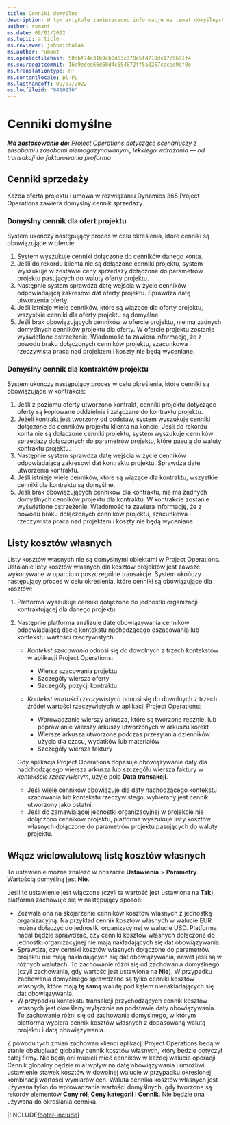 ```yaml
---
title: Cenniki domyślne
description: W tym artykule zamieszczono informacje na temat domyślnych cenników sprzedaży i kosztów w aplikacji Project Operations.
author: rumant
ms.date: 09/01/2022
ms.topic: article
ms.reviewer: johnmichalak
ms.author: rumant
ms.openlocfilehash: 50dbf74e31b9eb8d63c378e5fd718dc17c9691f4
ms.sourcegitcommit: 16c9eded66d60d4c654872ff5a0267cccae9ef0e
ms.translationtype: HT
ms.contentlocale: pl-PL
ms.lasthandoff: 09/07/2022
ms.locfileid: "9410276"
---
```

# <a name="default-price-lists"></a>Cenniki domyślne

_**Ma zastosowanie do:** Project Operations dotyczące scenariuszy z zasobami i zasobami niemagazynowanymi, lekkiego wdrażania — od transakcji do fakturowania proforma_

## <a name="sales-price-lists"></a>Cenniki sprzedaży

Każda oferta projektu i umowa w rozwiązaniu Dynamics 365 Project Operations zawiera domyślny cennik sprzedaży. 

### <a name="price-list-default-on-project-quotes"></a>Domyślny cennik dla ofert projektu
System ukończy następujący proces w celu określenia, które cenniki są obowiązujące w ofercie:

1. System wyszukuje cenniki dołączone do cenników danego konta. 
1. Jeśli do rekordu klienta nie są dołączone cenniki projektu, system wyszukuje w zestawie ceny sprzedaży dołączone do parametrów projektu pasujących do waluty oferty projektu.
1. Następnie system sprawdza datę wejścia w życie cenników odpowiadającą zakresowi dat oferty projektu. Sprawdza datę utworzenia oferty.
1. Jeśli istnieje wiele cenników, które są wiążące dla oferty projektu, wszystkie cenniki dla oferty projektu są domyślne.
1. Jeśli brak obowiązujących cenników w ofercie projektu, nie ma żadnych domyślnych cenników projektu dla oferty. W ofercie projektu zostanie wyświetlone ostrzeżenie. Wiadomość ta zawiera informację, że z powodu braku dołączonych cenników projektu, szacunkowa i rzeczywista praca nad projektem i koszty nie będą wyceniane.

### <a name="price-list-default-on-project-contracts"></a>Domyślny cennik dla kontraktów projektu 
System ukończy następujący proces w celu określenia, które cenniki są obowiązujące w kontrakcie:

1. Jeśli z poziomu oferty utworzono kontrakt, cenniki projektu dotyczące oferty są kopiowane oddzielnie i załączane do kontraktu projektu.
1. Jeżeli kontrakt jest tworzony od podstaw, system wyszukuje cenniki dołączone do cenników projektu klienta na koncie. Jeśli do rekordu konta nie są dołączone cenniki projektu, system wyszukuje cenników sprzedaży dołączonych do parametrów projektu, które pasują do waluty kontraktu projektu.
1. Następnie system sprawdza datę wejścia w życie cenników odpowiadającą zakresowi dat kontraktu projektu. Sprawdza datę utworzenia kontraktu.
1. Jeśli istnieje wiele cenników, które są wiążące dla kontraktu, wszystkie cenniki dla kontraktu są domyślne.
1. Jeśli brak obowiązujących cenników dla kontraktu, nie ma żadnych domyślnych cenników projektu dla kontraktu. W kontrakcie zostanie wyświetlone ostrzeżenie. Wiadomość ta zawiera informację, że z powodu braku dołączonych cenników projektu, szacunkowa i rzeczywista praca nad projektem i koszty nie będą wyceniane.

## <a name="cost-price-lists"></a>Listy kosztów własnych

Listy kosztów własnych nie są domyślnymi obiektami w Project Operations. Ustalanie listy kosztów własnych dla kosztów projektów jest zawsze wykonywane w oparciu o poszczególne transakcje. System ukończy następujący proces w celu określenia, które cenniki są obowiązujące dla kosztów:

1. Platforma wyszukuje cenniki dołączone do jednostki organizacji kontraktującej dla danego projektu.
1. Następnie platforma analizuje datę obowiązywania cenników odpowiadającą dacie kontekstu nachodzącego oszacowania lub kontekstu wartości rzeczywistych.

    - *Kontekst szacowania* odnosi się do dowolnych z trzech kontekstów w aplikacji Project Operations:

        - Wiersz szacowania projektu
        - Szczegóły wiersza oferty
        - Szczegóły pozycji kontraktu

    - *Kontekst wartości rzeczywistych* odnosi się do dowolnych z trzech źródeł wartości rzeczywistych w aplikacji Project Operations:

       - Wprowadzanie wierszy arkusza, które są tworzone ręcznie, lub poprawianie wierszy arkuszy utworzonych w arkuszu korekt
       - Wiersze arkusza utworzone podczas przesyłania dzienników użycia dla czasu, wydatków lub materiałów
       - Szczegóły wiersza faktury

    Gdy aplikacja Project Operations dopasuje obowiązywanie daty dla nadchodzącego wiersza arkusza lub szczegółu wiersza faktury w *kontekście rzeczywistym*, użyje pola **Data transakcji**.

    - Jeśli wiele cenników obowiązuje dla daty nachodzącego kontekstu szacowania lub kontekstu rzeczywistego, wybierany jest cennik utworzony jako ostatni.
    - Jeśli do zamawiającej jednostki organizacyjnej w projekcie nie dołączono cenników projektu, platforma wyszukuje listy kosztów własnych dołączone do parametrów projektu pasujących do waluty projektu.

## <a name="enable-multi-currency-cost-price-list"></a>Włącz wielowalutową listę kosztów własnych

To ustawienie można znaleźć w obszarze **Ustawienia** \> **Parametry**. Wartością domyślną jest **Nie**.

Jeśli to ustawienie jest włączone (czyli ta wartość jest ustawiona na **Tak**), platforma zachowuje się w następujący sposób:

- Zezwala ona na skojarzenie cenników kosztów własnych z jednostką organizacyjną. Na przykład cennik kosztów własnych w walucie EUR można dołączyć do jednostki organizacyjnej w walucie USD. Platforma nadal będzie sprawdzać, czy cenniki kosztów własnych dołączone do jednostki organizacyjnej nie mają nakładających się dat obowiązywania.
- Sprawdza, czy cenniki kosztów własnych dołączone do parametrów projektu nie mają nakładających się dat obowiązywania, nawet jeśli są w różnych walutach. To zachowanie różni się od zachowania domyślnego (czyli zachowania, gdy wartość jest ustawiona na **Nie**). W przypadku zachowania domyślnego sprawdzane są tylko cenniki kosztów własnych, które mają **tę samą** walutę pod kątem nienakładających się dat obowiązywania.
- W przypadku kontekstu transakcji przychodzących cennik kosztów własnych jest określany wyłącznie na podstawie daty obowiązywania. To zachowanie różni się od zachowania domyślnego, w którym platforma wybiera cennik kosztów własnych z dopasowaną walutą projektu i datą obowiązywania.

Z powodu tych zmian zachowań klienci aplikacji Project Operations będą w stanie obsługiwać globalny cennik kosztów własnych, który będzie dotyczył całej firmy. Nie będą oni musieli mieć cenników w każdej walucie operacji. Cennik globalny będzie miał wpływ na datę obowiązywania i umożliwi ustawienie stawek kosztów w dowolnej walucie w przypadku określonej kombinacji wartości wymiarów cen. Waluta cennika kosztów własnych jest używana tylko do wprowadzania wartości domyślnych, gdy tworzone są rekordy elementów **Ceny ról**, **Ceny kategorii** i **Cennik**. Nie będzie ona używana do określania cennika.

[!INCLUDE[footer-include](../includes/footer-banner.md)]

